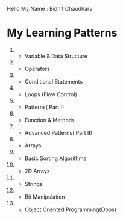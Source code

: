 Hello My Name : Bidhit Chaudhary

# My Learning Patterns

1.  -   Variable & Data Structure
2.  -   Operators
3.  -   Conditional Statements
4.  -   Loops (Flow Control)
5.  -   Patterns( Part I)
6.  -   Function & Methods
7.  -   Advanced Patterns( Part II)
8.  -   Arrays
9.  -   Basic Sorting Algorithms
10. -   2D Arrays
11. -   Strings
12. -   Bit Manipulation
13. -   Object Oriented Programming(Oops)
